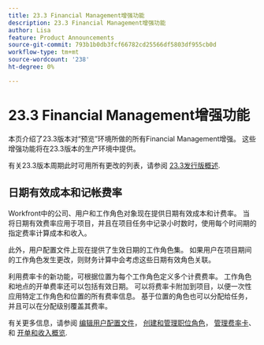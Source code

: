 ```yaml
---
title: 23.3 Financial Management增强功能
description: 23.3 Financial Management增强功能
author: Lisa
feature: Product Announcements
source-git-commit: 793b1b0db3fcf66782cd25566df5803df955cb0d
workflow-type: tm+mt
source-wordcount: '238'
ht-degree: 0%

---
```


# 23.3 Financial Management增强功能

本页介绍了23.3版本对“预览”环境所做的所有Financial Management增强。 这些增强功能将在23.3版本的生产环境中提供。

有关23.3版本周期此时可用所有更改的列表，请参阅 [23.3发行版概述](/help/quicksilver/product-announcements/product-releases/23.3-release-activity/23-3-release-overview.md).

## 日期有效成本和记帐费率

Workfront中的公司、用户和工作角色对象现在提供日期有效成本和计费率。 当将日期有效费率应用于项目，并且在项目任务中记录小时数时，使用每个时间期的指定费率计算成本和收入。

此外，用户配置文件上现在提供了生效日期的工作角色集。 如果用户在项目期间的工作角色发生更改，则财务计算中会考虑这些日期有效角色关联。

利用费率卡的新功能，可根据位置为每个工作角色定义多个计费费率。 工作角色和地点的开单费率还可以包括有效日期。 可以将费率卡附加到项目，以便一次性应用特定工作角色和位置的所有费率信息。 基于位置的角色也可以分配给任务，并且可以在分配级别覆盖其费率。

有关更多信息，请参阅 [编辑用户配置文件](/help/quicksilver/administration-and-setup/add-users/create-and-manage-users/edit-a-users-profile.md)， [创建和管理职位角色](/help/quicksilver/administration-and-setup/set-up-workfront/organizational-setup/create-manage-job-roles.md)， [管理费率卡](/help/quicksilver/administration-and-setup/set-up-workfront/configure-system-defaults/manage-rate-cards.md)、和 [开单和收入概览](/help/quicksilver/manage-work/projects/project-finances/billing-and-revenue-overview.md).

